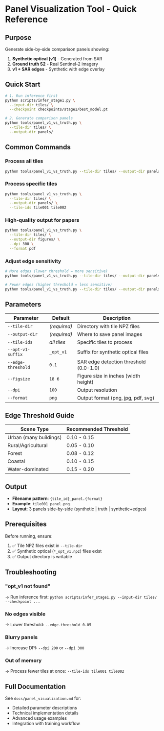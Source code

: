 # Panel Visualization Tool - Quick Reference

## Purpose

Generate side-by-side comparison panels showing:
1. **Synthetic optical (v1)** - Generated from SAR
2. **Ground truth S2** - Real Sentinel-2 imagery
3. **v1 + SAR edges** - Synthetic with edge overlay

## Quick Start

```bash
# 1. Run inference first
python scripts/infer_stage1.py \
  --input-dir tiles/ \
  --checkpoint checkpoints/stage1/best_model.pt

# 2. Generate comparison panels
python tools/panel_v1_vs_truth.py \
  --tile-dir tiles/ \
  --output-dir panels/
```

## Common Commands

### Process all tiles
```bash
python tools/panel_v1_vs_truth.py --tile-dir tiles/ --output-dir panels/
```

### Process specific tiles
```bash
python tools/panel_v1_vs_truth.py \
  --tile-dir tiles/ \
  --output-dir panels/ \
  --tile-ids tile001 tile002
```

### High-quality output for papers
```bash
python tools/panel_v1_vs_truth.py \
  --tile-dir tiles/ \
  --output-dir figures/ \
  --dpi 300 \
  --format pdf
```

### Adjust edge sensitivity
```bash
# More edges (lower threshold = more sensitive)
python tools/panel_v1_vs_truth.py --tile-dir tiles/ --output-dir panels/ --edge-threshold 0.05

# Fewer edges (higher threshold = less sensitive)
python tools/panel_v1_vs_truth.py --tile-dir tiles/ --output-dir panels/ --edge-threshold 0.15
```

## Parameters

| Parameter | Default | Description |
|-----------|---------|-------------|
| `--tile-dir` | *(required)* | Directory with tile NPZ files |
| `--output-dir` | *(required)* | Where to save panel images |
| `--tile-ids` | *all tiles* | Specific tiles to process |
| `--opt-v1-suffix` | `_opt_v1` | Suffix for synthetic optical files |
| `--edge-threshold` | `0.1` | SAR edge detection threshold (0.0-1.0) |
| `--figsize` | `18 6` | Figure size in inches (width height) |
| `--dpi` | `100` | Output resolution |
| `--format` | `png` | Output format (png, jpg, pdf, svg) |

## Edge Threshold Guide

| Scene Type | Recommended Threshold |
|------------|----------------------|
| Urban (many buildings) | 0.10 - 0.15 |
| Rural/Agricultural | 0.05 - 0.10 |
| Forest | 0.08 - 0.12 |
| Coastal | 0.10 - 0.15 |
| Water-dominated | 0.15 - 0.20 |

## Output

- **Filename pattern**: `{tile_id}_panel.{format}`
- **Example**: `tile001_panel.png`
- **Layout**: 3 panels side-by-side (synthetic | truth | synthetic+edges)

## Prerequisites

Before running, ensure:
1. ✅ Tile NPZ files exist in `--tile-dir`
2. ✅ Synthetic optical (`*_opt_v1.npz`) files exist
3. ✅ Output directory is writable

## Troubleshooting

### "opt_v1 not found"
→ Run inference first: `python scripts/infer_stage1.py --input-dir tiles/ --checkpoint ...`

### No edges visible
→ Lower threshold: `--edge-threshold 0.05`

### Blurry panels
→ Increase DPI: `--dpi 200` or `--dpi 300`

### Out of memory
→ Process fewer tiles at once: `--tile-ids tile001 tile002`

## Full Documentation

See `docs/panel_visualization.md` for:
- Detailed parameter descriptions
- Technical implementation details
- Advanced usage examples
- Integration with training workflow
